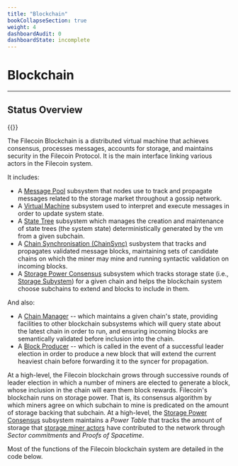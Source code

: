 ```yaml
---
title: "Blockchain"
bookCollapseSection: true
weight: 4
dashboardAudit: 0
dashboardState: incomplete
---
```


# Blockchain
---

## Status Overview

{{<dashboard-level open="true">}}

The Filecoin Blockchain is a distributed virtual machine that achieves consensus, processes messages, accounts for storage, and maintains security in the Filecoin Protocol. It is the main interface linking various actors in the Filecoin system.

It includes:

- A [Message Pool](message_pool) subsystem that nodes use to track and propagate messages related to the storage market throughout a gossip network.
- A [Virtual Machine](systems/filecoin_vm) subsystem used to interpret and execute messages in order to update system state.
- A [State Tree](state_tree) subsystem which manages the creation and maintenance of state trees (the system state) deterministically generated by the vm from a given subchain.
- A [Chain Synchronisation (ChainSync)](chainsync) susbystem that tracks and propagates validated message blocks, maintaining sets of candidate chains on which the miner may mine and running syntactic validation on incoming blocks.
- A [Storage Power Consensus](storage_power_consensus) subsystem which tracks storage state (i.e., [Storage Subystem](storage_mining)) for a given chain and helps the blockchain system choose subchains to extend and blocks to include in them.

And also:

- A [Chain Manager](chain_manager) -- which maintains a given chain's state, providing facilities to other blockchain subsystems which will query state about the latest chain in order to run, and ensuring incoming blocks are semantically validated before inclusion into the chain.
- A [Block Producer](block_producer) -- which is called in the event of a successful leader election in order to produce a new block that will extend the current heaviest chain before forwarding it to the syncer for propagation.

At a high-level, the Filecoin blockchain grows through successive rounds of leader election in which a number of miners are elected to generate a block, whose inclusion in the chain will earn them block rewards. 
Filecoin's blockchain runs on storage power. That is, its consensus algorithm by which miners agree on which subchain to mine is predicated on the amount of storage backing that subchain. At a high-level, the [Storage Power Consensus](storage_power_consensus) subsystem maintains a _Power Table_ that tracks the amount of storage that [storage miner actors](storage_mining) have contributed to the network through _Sector commitments_ and _Proofs of Spacetime_.

Most of the functions of the Filecoin blockchain system are detailed in the code below.